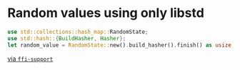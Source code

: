 # Random values using only libstd

```rust
use std::collections::hash_map::RandomState;
use std::hash::{BuildHasher, Hasher};
let random_value = RandomState::new().build_hasher().finish() as usize;
```

[via `ffi-support`](https://github.com/mozilla/ffi-support/blob/0fdc22a8dfe3731be5fd39b311e4e4885219e26c/src/handle_map.rs#L1065-L1069)
